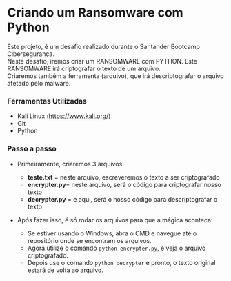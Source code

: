 # Criando um Ransomware com Python

Este projeto, é um desafio realizado durante o Santander Bootcamp Cibersegurança.  
Neste desafio, iremos criar um RANSOMWARE com PYTHON. 
Este RANSOMWARE irá criptografar o texto de um arquivo.  
Criaremos também a ferramenta (arquivo), que irá descriptografar o arquivo afetado pelo malware.

### Ferramentas Utilizadas

- Kali Linux (https://www.kali.org/)
- Git
- Python

### Passo a passo

- Primeiramente, criaremos 3 arquivos:
  - **teste.txt** = neste arquivo, escreveremos o texto a ser criptografado
  - **encrypter.py**= neste arquivo, será o código para criptografar nosso texto
  - **decrypter.py** = e aqui, será o nosso código para descriptografar o texto

- Após fazer isso, é só rodar os arquivos para que a mágica aconteca:
  - Se estiver usando o Windows, abra o CMD e navegue até o repositório onde se encontram os arquivos.
  - Agora utilize o comando `python encrypter.py`, e veja o arquivo criptografado.
  - Depois use o comando `python decrypter` e pronto, o texto original estará de volta ao arquivo.

  






